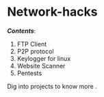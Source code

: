 # Network-hacks

***Contents***:

1. FTP Client 
2. P2P protocol
3. Keylogger for linux
4. Website Scanner
5. Pentests 

Dig into projects to know more .
